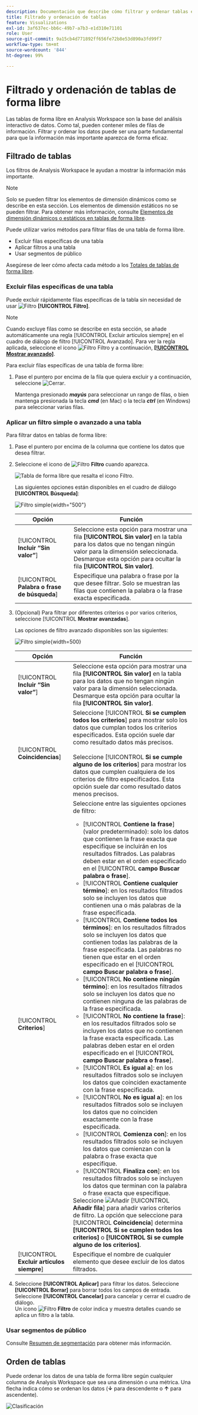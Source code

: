 ```yaml
---
description: Documentación que describe cómo filtrar y ordenar tablas en Analysis Workspace.
title: Filtrado y ordenación de tablas
feature: Visualizations
exl-id: 3af637ec-bb6c-49b7-a7b3-e1d310e71101
role: User
source-git-commit: 9a15cb4d771892ff656fe72b8e53d890a3fd99f7
workflow-type: tm+mt
source-wordcount: '844'
ht-degree: 99%

---
```


# Filtrado y ordenación de tablas de forma libre

Las tablas de forma libre en Analysis Workspace son la base del análisis interactivo de datos. Como tal, pueden contener miles de filas de información. Filtrar y ordenar los datos puede ser una parte fundamental para que la información más importante aparezca de forma eficaz.

<!--The following video covers filter and sort options in Analysis Workspace, in addition to pagination options:

>[!VIDEO](https://video.tv.adobe.com/v/23968)-->

## Filtrado de tablas

Los filtros de Analysis Workspace le ayudan a mostrar la información más importante.

>[!NOTE]
>
> Solo se pueden filtrar los elementos de dimensión dinámicos como se describe en esta sección. Los elementos de dimensión estáticos no se pueden filtrar. Para obtener más información, consulte [Elementos de dimensión dinámicos o estáticos en tablas de forma libre](/help/analysis-workspace/visualizations/freeform-table/column-row-settings/manual-vs-dynamic-rows.md).

Puede utilizar varios métodos para filtrar filas de una tabla de forma libre.

- Excluir filas específicas de una tabla
- Aplicar filtros a una tabla
- Usar segmentos de público

Asegúrese de leer cómo afecta cada método a los [Totales de tablas de forma libre](/help/analysis-workspace/visualizations/freeform-table/workspace-totals.md).

### Excluir filas específicas de una tabla

Puede excluir rápidamente filas específicas de la tabla sin necesidad de usar ![Filtro](/help/assets/icons/Filter.svg) **[!UICONTROL Filtro]**.

>[!NOTE]
>
>Cuando excluye filas como se describe en esta sección, se añade automáticamente una regla [!UICONTROL Excluir artículos siempre] en el cuadro de diálogo de filtro [!UICONTROL Avanzado]. Para ver la regla aplicada, seleccione el icono ![Filtro](/help/assets/icons/Filter.svg) Filtro y a continuación, [**[!UICONTROL Mostrar avanzado]**](#apply-a-simple-or-advanced-filter-to-a-table).

Para excluir filas específicas de una tabla de forma libre:

1. Pase el puntero por encima de la fila que quiera excluir y a continuación, seleccione ![Cerrar](/help/assets/icons/Close.svg).

   Mantenga presionado ***mayús*** para seleccionar un rango de filas, o bien mantenga presionada la tecla ***cmd*** (en Mac) o la tecla ***ctrl*** (en Windows) para seleccionar varias filas.

<!--### Right-click > Delete selected rows

Note: this option does not seem to work. AN-338422

1. Select 1 or more rows. 
1. Right-click and select **[!UICONTROL Delete Selected Rows]**. 

   This action will remove the rows from the table and apply a table filter.-->


### Aplicar un filtro simple o avanzado a una tabla

Para filtrar datos en tablas de forma libre:

1. Pase el puntero por encima de la columna que contiene los datos que desea filtrar. <!--only some types of columns show the filter... Which? Just Dimensions?-->

1. Seleccione el icono de ![Filtro](/help/assets/icons/Filter.svg) **Filtro** cuando aparezca.

   ![Tabla de forma libre que resalta el icono Filtro.](assets/table-filter-icon.png)

   Las siguientes opciones están disponibles en el cuadro de diálogo **[!UICONTROL Búsqueda]**:

   ![Filtro simple](assets/filter-simple.png){width="500"}

   | Opción | Función |
   |---------|----------|
   | [!UICONTROL **Incluir “Sin valor”**] | Seleccione esta opción para mostrar una fila **[!UICONTROL Sin valor]** en la tabla para los datos que no tengan ningún valor para la dimensión seleccionada. Desmarque esta opción para ocultar la fila **[!UICONTROL Sin valor]**. |
   | [!UICONTROL **Palabra o frase de búsqueda**] | Especifique una palabra o frase por la que desee filtrar. Solo se muestran las filas que contienen la palabra o la frase exacta especificada. |


1. (Opcional) Para filtrar por diferentes criterios o por varios criterios, seleccione [!UICONTROL **Mostrar avanzadas**].

   Las opciones de filtro avanzado disponibles son las siguientes:

   ![Filtro simple](assets/filter-advanced.png){width=500}

   | Opción | Función |
   |---------|----------|
   | [!UICONTROL **Incluir “Sin valor”**] | Seleccione esta opción para mostrar una fila **[!UICONTROL Sin valor]** en la tabla para los datos que no tengan ningún valor para la dimensión seleccionada. Desmarque esta opción para ocultar la fila **[!UICONTROL Sin valor]**. |
   | [!UICONTROL **Coincidencias**] | Seleccione [!UICONTROL **Si se cumplen todos los criterios**] para mostrar solo los datos que cumplan todos los criterios especificados. Esta opción suele dar como resultado datos más precisos.<br/><br/>Seleccione [!UICONTROL **Si se cumple alguno de los criterios**] para mostrar los datos que cumplen cualquiera de los criterios de filtro especificados. Esta opción suele dar como resultado datos menos precisos. |
   | [!UICONTROL **Criterios**] | Seleccione entre las siguientes opciones de filtro:<br/><ul><li>[!UICONTROL **Contiene la frase**] (valor predeterminado): solo los datos que contienen la frase exacta que especifique se incluirán en los resultados filtrados. Las palabras deben estar en el orden especificado en el [!UICONTROL **campo Buscar palabra o frase**].</li><li>[!UICONTROL **Contiene cualquier término**]: en los resultados filtrados solo se incluyen los datos que contienen una o más palabras de la frase especificada. </li><li>[!UICONTROL **Contiene todos los términos**]: en los resultados filtrados solo se incluyen los datos que contienen todas las palabras de la frase especificada. Las palabras no tienen que estar en el orden especificado en el [!UICONTROL **campo Buscar palabra o frase**].</li><li>[!UICONTROL **No contiene ningún término**]: en los resultados filtrados solo se incluyen los datos que no contienen ninguna de las palabras de la frase especificada. </li><li>[!UICONTROL **No contiene la frase**]: en los resultados filtrados solo se incluyen los datos que no contienen la frase exacta especificada. Las palabras deben estar en el orden especificado en el [!UICONTROL **campo Buscar palabra o frase**].</li><li>[!UICONTROL **Es igual a**]: en los resultados filtrados solo se incluyen los datos que coinciden exactamente con la frase especificada. </li><li>[!UICONTROL **No es igual a**]: en los resultados filtrados solo se incluyen los datos que no coinciden exactamente con la frase especificada. </li><li>[!UICONTROL **Comienza con**]: en los resultados filtrados solo se incluyen los datos que comienzan con la palabra o frase exacta que especifique. </li><li>[!UICONTROL **Finaliza con**]: en los resultados filtrados solo se incluyen los datos que terminan con la palabra o frase exacta que especifique. </li></ul>Seleccione ![Añadir](/help/assets/icons/Add.svg) [!UICONTROL **Añadir fila**] para añadir varios criterios de filtro. La opción que seleccione para [!UICONTROL **Coincidencia**] determina **[!UICONTROL Si se cumplen todos los criterios]** o **[!UICONTROL Si se cumple alguno de los criterios]**. |
   | [!UICONTROL **Excluir artículos siempre**] | Especifique el nombre de cualquier elemento que desee excluir de los datos filtrados. |

1. Seleccione **[!UICONTROL Aplicar]** para filtrar los datos. Seleccione **[!UICONTROL Borrar]** para borrar todos los campos de entrada. Seleccione **[!UICONTROL Cancelar]** para cancelar y cerrar el cuadro de diálogo. <br/>Un icono ![Filtro](/help/assets/icons/FilterColored.svg) **Filtro** de color indica y muestra detalles cuando se aplica un filtro a la tabla.

### Usar segmentos de público

Consulte [Resumen de segmentación](/help/components/filters/filters-overview.md) para obtener más información.

## Orden de tablas

Puede ordenar los datos de una tabla de forma libre según cualquier columna de Analysis Workspace que sea una dimensión o una métrica. Una flecha indica cómo se ordenan los datos (**↓** para descendente o **↑** para ascendente).

![Clasificación](assets/sorting.gif)
